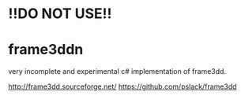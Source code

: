 # !!DO NOT USE!!

# frame3ddn
very incomplete and experimental c# implementation of frame3dd. 


http://frame3dd.sourceforge.net/
https://github.com/pslack/frame3dd
